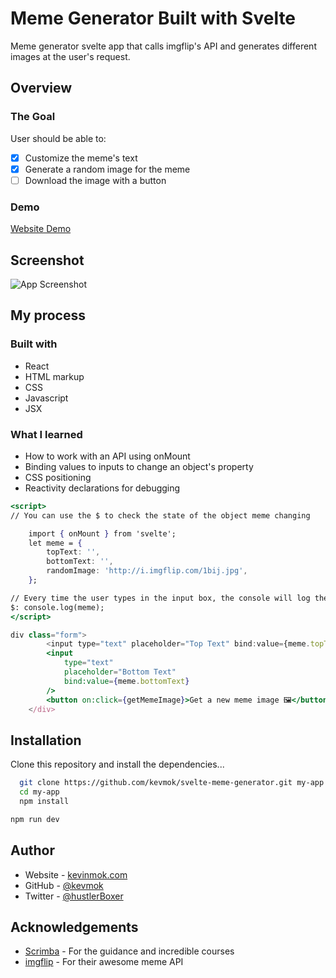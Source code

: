 # Meme Generator Built with Svelte

Meme generator svelte app that calls imgflip's API and generates different images at the user's request.

## Overview

### The Goal

User should be able to:

-   [x] Customize the meme's text
-   [x] Generate a random image for the meme
-   [ ] Download the image with a button

### Demo

[Website Demo](https://svelte-meme-generator.vercel.app/)

## Screenshot

![App Screenshot](https://i.imgur.com/akxGPyX.jpg)

## My process

### Built with

-   React
-   HTML markup
-   CSS
-   Javascript
-   JSX

### What I learned

-   How to work with an API using onMount
-   Binding values to inputs to change an object's property
-   CSS positioning
-   Reactivity declarations for debugging

```jsx
<script>
// You can use the $ to check the state of the object meme changing

    import { onMount } from 'svelte';
    let meme = {
        topText: '',
        bottomText: '',
        randomImage: 'http://i.imgflip.com/1bij.jpg',
    };

// Every time the user types in the input box, the console will log the newly updated object
$: console.log(meme);
</script>

div class="form">
        <input type="text" placeholder="Top Text" bind:value={meme.topText} />
        <input
            type="text"
            placeholder="Bottom Text"
            bind:value={meme.bottomText}
        />
        <button on:click={getMemeImage}>Get a new meme image 🖼</button>
    </div>
```

## Installation

Clone this repository and install the dependencies...

```bash
  git clone https://github.com/kevmok/svelte-meme-generator.git my-app
  cd my-app
  npm install
```

```bash
npm run dev
```

## Author

-   Website - [kevinmok.com](https://kevinmok.com)
-   GitHub - [@kevmok](https://www.github.com/Kevmok)
-   Twitter - [@hustlerBoxer](https://twitter.com/hustlerBoxer)

## Acknowledgements

-   [Scrimba](https://scrimba.com) - For the guidance and incredible courses
-   [imgflip](https://imgflip.com/) - For their awesome meme API
